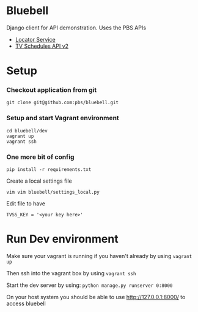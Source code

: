 Bluebell
========

Django client for API demonstration.  Uses the PBS APIs
 * [Locator Service](http://docs.pbs.org/confluence/display/localization/Locator)
 * [TV Schedules API v2](https://projects.pbs.org/confluence/display/tvsapi/TV+Schedules+Version+2)

# Setup

### Checkout application from git
`git clone git@github.com:pbs/bluebell.git`

### Setup and start Vagrant environment
```
cd bluebell/dev
vagrant up
vagrant ssh
```

### One more bit of config
```
pip install -r requirements.txt
```
Create a local settings file
```
vim vim bluebell/settings_local.py
```
Edit file to have
```
TVSS_KEY = '<your key here>'
```

# Run Dev environment

Make sure your vagrant is running if you haven't already by using `vagrant up`

Then ssh into the vagrant box by using `vagrant ssh`

Start the dev server by using: `python manage.py runserver 0:8000`

On your host system you should be able to use http://127.0.0.1:8000/ to access bluebell
